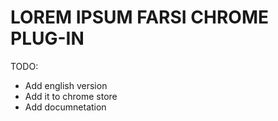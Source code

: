# LOREM IPSUM FARSI CHROME PLUG-IN

TODO:
- Add english version
- Add it to chrome store
- Add documnetation